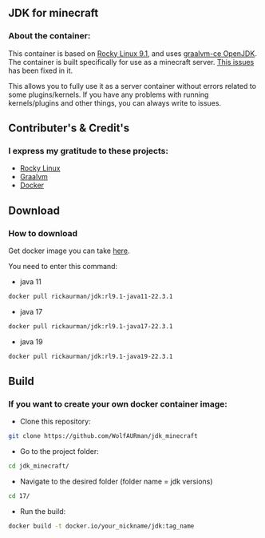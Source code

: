 ## JDK for minecraft ##
### About the container: ###

This container is based on [Rocky Linux 9.1](https://rockylinux.org/), and uses [graalvm-ce OpenJDK](https://github.com/graalvm/graalvm-ce-builds/releases).
The container is built specifically for use as a minecraft server. [This issues](https://github.com/graalvm/container/issues/73) has been fixed in it.

This allows you to fully use it as a server container without errors related to some plugins/kernels.
If you have any problems with running kernels/plugins and other things, you can always write to issues.

## Contributer's & Credit's ##
### I express my gratitude to these projects: ###
- [Rocky Linux](https://github.com/rocky-linux)
- [Graalvm](https://github.com/graalvm)
- [Docker](https://docker.com)

## Download ##
### How to download ###

Get docker image you can take [here](https://hub.docker.com/r/rickaurman/jdk).

You need to enter this command:
- java 11
```bash
docker pull rickaurman/jdk:rl9.1-java11-22.3.1
```

- java 17
```bash
docker pull rickaurman/jdk:rl9.1-java17-22.3.1
```

- java 19
```bash
docker pull rickaurman/jdk:rl9.1-java19-22.3.1
```

## Build ##
### If you want to create your own docker container image: ###

- Сlone this repository:
```bash
git clone https://github.com/WolfAURman/jdk_minecraft
```

- Go to the project folder:
```bash
cd jdk_minecraft/
```

- Navigate to the desired folder (folder name = jdk versions)
```bash
cd 17/
```

- Run the build:
```bash
docker build -t docker.io/your_nickname/jdk:tag_name
```